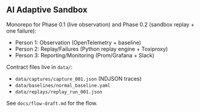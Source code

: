## AI Adaptive Sandbox
Monorepo for Phase 0.1 (live observation) and Phase 0.2 (sandbox replay + one failure):
- Person 1: Observation (OpenTelemetry + baseline)
- Person 2: Replay/Failures (Python replay engine + Toxiproxy)
- Person 3: Reporting/Monitoring (Prom/Grafana + Slack)

Contract files live in `data/`:
- `data/captures/capture_001.json` (NDJSON traces)
- `data/baselines/normal_baseline.yaml`
- `data/replays/replay_run_001.json`

See `docs/flow-draft.md` for the flow.
